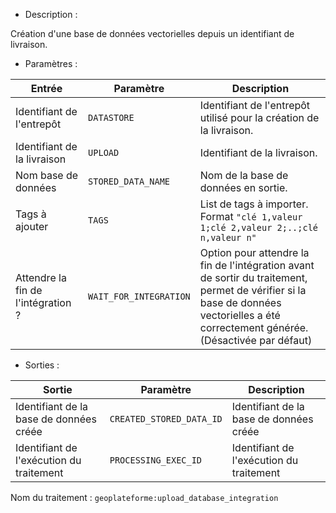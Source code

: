 - Description :

Création d'une base de données vectorielles depuis un identifiant de livraison.

- Paramètres :

| Entrée           | Paramètre          | Description                                                |
|------------------|--------------------|------------------------------------------------------------|
| Identifiant de l'entrepôt    | `DATASTORE`        | Identifiant de l'entrepôt utilisé pour la création de la livraison.  |
| Identifiant de la livraison        | `UPLOAD`      | Identifiant de la livraison. |
| Nom base de données | `STORED_DATA_NAME`  | Nom de la base de données en sortie. |
| Tags à ajouter | `TAGS`  | List de tags à importer. Format `"clé 1,valeur 1;clé 2,valeur 2;..;clé n,valeur n"` |
| Attendre la fin de l'intégration ? | `WAIT_FOR_INTEGRATION` | Option pour attendre la fin de l'intégration avant de sortir du traitement, permet de vérifier si la base de données vectorielles a été correctement générée. (Désactivée par défaut)|

- Sorties :

| Sortie                             | Paramètre                           | Description                    |
|------------------------------------|-------------------------------------|--------------------------------|
| Identifiant de la base de données créée | `CREATED_STORED_DATA_ID`        | Identifiant de la base de données créée  |
| Identifiant de l'exécution du traitement | `PROCESSING_EXEC_ID`        | Identifiant de l'exécution du traitement  |

Nom du traitement : `geoplateforme:upload_database_integration`
